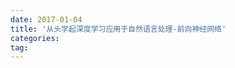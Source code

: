 ```yaml
---
date: 2017-01-04
title: '从头学起深度学习应用于自然语言处理-前向神经网络'
categories: 
tag: 
---
```

<script language="javascript" type="text/javascript">
window.location.href = "https://www.zybuluo.com/ShawnNg/note/535374
"
</script>
